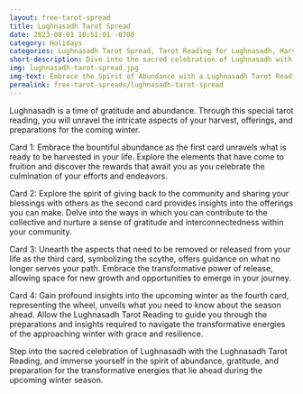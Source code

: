 ```yaml
---
layout: free-tarot-spread
title: Lughnasadh Tarot Spread
date: 2023-08-01 10:51:01 -0700
category: Holidays
categories: Lughnasadh Tarot Spread, Tarot Reading for Lughnasadh, Harvest Season Tarot Layout, Tarot Cards for Lughnasadh, Celtic Festival Tarot Spread, Lughnasadh Ritual with Tarot, Online Lughnasadh Tarot Reading, Celebrate Lughnasadh with Tarot, Spiritual Insights for Harvest Season, Lughnasadh Blessings Tarot Spread
short-description: Dive into the sacred celebration of Lughnasadh with the Lughnasadh Tarot Reading. Discover the bountiful harvest awaiting you, learn how to give back to the community, and gain insights into what needs to be released to make room for a transformative winter ahead.
img: lughnasadh-tarot-spread.jpg
img-text: Embrace the Spirit of Abundance with a Lughnasadh Tarot Reading
permalink: free-tarot-spreads/lughnasadh-tarot-spread
---
```

Lughnasadh is a time of gratitude and abundance. Through this special tarot reading, you will unravel the intricate aspects of your harvest, offerings, and preparations for the coming winter.

Card 1: Embrace the bountiful abundance as the first card unravels what is ready to be harvested in your life. Explore the elements that have come to fruition and discover the rewards that await you as you celebrate the culmination of your efforts and endeavors.

Card 2: Explore the spirit of giving back to the community and sharing your blessings with others as the second card provides insights into the offerings you can make. Delve into the ways in which you can contribute to the collective and nurture a sense of gratitude and interconnectedness within your community.

Card 3: Unearth the aspects that need to be removed or released from your life as the third card, symbolizing the scythe, offers guidance on what no longer serves your path. Embrace the transformative power of release, allowing space for new growth and opportunities to emerge in your journey.

Card 4: Gain profound insights into the upcoming winter as the fourth card, representing the wheel, unveils what you need to know about the season ahead. Allow the Lughnasadh Tarot Reading to guide you through the preparations and insights required to navigate the transformative energies of the approaching winter with grace and resilience.

Step into the sacred celebration of Lughnasadh with the Lughnasadh Tarot Reading, and immerse yourself in the spirit of abundance, gratitude, and preparation for the transformative energies that lie ahead during the upcoming winter season.
